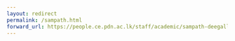 ```yaml
---
layout: redirect
permalink: /sampath.html
forward_url: https://people.ce.pdn.ac.lk/staff/academic/sampath-deegalla/
---
```

